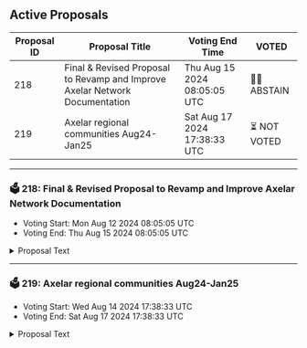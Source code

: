 ## Active Proposals

| Proposal ID | Proposal Title | Voting End Time | VOTED |
|-------------|----------------|-----------------|-------|
| 218 | Final & Revised Proposal to Revamp and Improve Axelar Network Documentation | Thu Aug 15 2024 08:05:05 UTC | 🤷‍♂️ ABSTAIN |
| 219 | Axelar regional communities Aug24-Jan25 | Sat Aug 17 2024 17:38:33 UTC | ⏳ NOT VOTED |

---

### 🗳 218: Final & Revised Proposal to Revamp and Improve Axelar Network Documentation
- Voting Start: Mon Aug 12 2024 08:05:05 UTC
- Voting End: Thu Aug 15 2024 08:05:05 UTC

<details>
<summary>Proposal Text</summary>
 
### TL;DR:nnThis proposal seeks to withdraw funds to revamp and enhance the Axelar Network documentation. We request $30,000 for Phase 1, with further funding of $15,000 each for Phases 2 and 3. The goal is to improve user experience & overall documentation with updated, comprehensive resources.nn### Proposal Overview:nnAn initial proposal did not pass due to insufficient discussions. We have revised our plan after meetings with key stakeholders from axelar team including marty, ben & stephen. Our three-phased approach includes:nn- **Phase 1:** UI/UX overhaul, new landing page, and initial setup (6 weeks, $30,000).n- **Phase 2:** “Getting Started” section, search improvements, and community guidelines (3 weeks, $15,000).n- **Phase 3:** Documentation integration, video tutorials, and final refinements (3 weeks, $15,000).nn### Impact:nnThe improvements will simplify access for new users, enhance clarity for experienced contributors, and strengthen community engagement.nn### For more details, follow the community discussion here: [Final Proposal Discussion](https://community.axelar.network/t/final-proposal-proposal-to-revamp-and-improve-axelar-network-documentation/3020).n
</details>

---

### 🗳 219: Axelar regional communities Aug24-Jan25
- Voting Start: Wed Aug 14 2024 17:38:33 UTC
- Voting End: Sat Aug 17 2024 17:38:33 UTC

<details>
<summary>Proposal Text</summary>
 
This proposal withdraws funds from community pool for funding regional communities as mentioned here:nhttps://community.axelar.network/t/axelar-regional-moderators-master-proposal-august-january/3016
</details>
